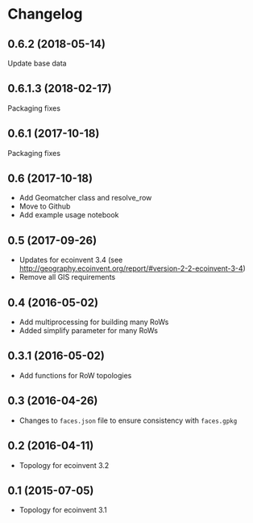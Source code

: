 # Changelog

## 0.6.2 (2018-05-14)

Update base data

## 0.6.1.3 (2018-02-17)

Packaging fixes

## 0.6.1 (2017-10-18)

Packaging fixes

## 0.6 (2017-10-18)

- Add Geomatcher class and resolve_row
- Move to Github
- Add example usage notebook

## 0.5 (2017-09-26)

- Updates for ecoinvent 3.4 (see http://geography.ecoinvent.org/report/#version-2-2-ecoinvent-3-4)
- Remove all GIS requirements

## 0.4 (2016-05-02)

- Add multiprocessing for building many RoWs
- Added simplify parameter for many RoWs

## 0.3.1 (2016-05-02)

- Add functions for RoW topologies

## 0.3 (2016-04-26)

- Changes to ``faces.json`` file to ensure consistency with ``faces.gpkg``

## 0.2 (2016-04-11)

- Topology for ecoinvent 3.2

## 0.1 (2015-07-05)

- Topology for ecoinvent 3.1
